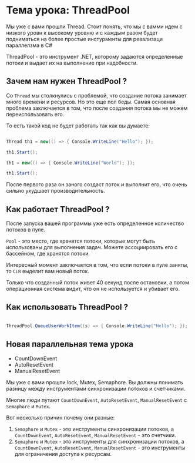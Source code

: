 # Тема урока: ThreadPool 

Мы уже с вами прошли Thread. Стоит понять, что мы с вамми идем с низкого уровн к высокому уровню и с каждым 
разом будет подниматься на более простые инстурменты для ревализаци параллелзма в C#


ThreadPool - это инструмент .NET, которому задаются определенные потоки и выдает их на выполнение при надобности. 

## Зачем нам нужен ThreadPool ?

Со `Thread` мы столкнулись с проблемой, что создание потока занимает много времени и ресурсов.
Но это еще пол беды. Самая основная проблема заключается в том, что после создания потока мы не можем переиспользовать его.

То есть такой код не будет работать так как вы думаете:

```csharp

Thread th1 = new(() => { Console.WriteLine("Hello"); });

th1.Start();

th1 = new(() => { Console.WriteLine("World"); });

th1.Start();

```

После первого раза он заного создаст поток и выполнит его, что очень сильно ухудшает производительность.

## Как работает ThreadPool ?

После запуска вашей программы уже есть определенное количество потоков в пуле.

`Pool` - это место, где хранятся потоки, которые могут быть использованы для выполнения задач.
Можете ассоциировать его с бассейном, где хранятся потоки.

Интересный момент заключается в том, что если потоки в пуле заняты, то `CLR` выделит вам новый поток.    

Только что созданный поток живет 40 секунд после остановки, а потом операционная система видит, что он не используется и убивает его.

## Как использовать ThreadPool ?

```csharp

ThreadPool.QueueUserWorkItem((s) => { Console.WriteLine("Hello"); });

```

## Новая параллельная тема урока
- CountDownEvent
- AutoResetEvent
- ManualResetEvent


Мы уже с вами прошли lock, Mutex, Semaphore. Вы должны понимать разницу между инструментами синхронизации потоков и счетчиками.


Многие люди путают `CountDownEvent`, `AutoResetEvent`, `ManualResetEvent` с `Semaphore` и `Mutex`.

Вот несколько причин почему они разные:
1. `Semaphore` и `Mutex` - это инструменты синхронизации потоков, а `CountDownEvent`, `AutoResetEvent`, `ManualResetEvent` - это счетчики.
2. `Semaphore` и `Mutex` - это инструменты для  синхронизации потоков, а `CountDownEvent`, `AutoResetEvent`, `ManualResetEvent` - это инструменты для ограничения доступа к ресурсам.

